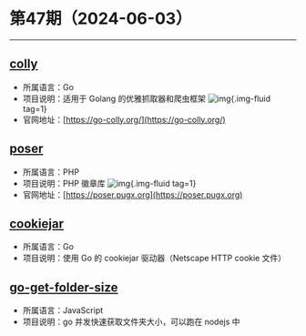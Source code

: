 # 第47期（2024-06-03）

---
## [colly](https://github.com/gocolly/colly)
- 所属语言：Go
- 项目说明：适用于 Golang 的优雅抓取器和爬虫框架
![img](https://mirror.ghproxy.com/https://raw.githubusercontent.com/xiaoxuan6/weekly/main/docs/static/images/2024-06-03/1717382862.png){.img-fluid tag=1}
- 官网地址：[https://go-colly.org/](https://go-colly.org/)

## [poser](https://github.com/badges/poser)
- 所属语言：PHP
- 项目说明：PHP 徽章库
![img](https://mirror.ghproxy.com/https://raw.githubusercontent.com/xiaoxuan6/weekly/main/docs/static/images/2024-06-03/1717391472.png){.img-fluid tag=1}
- 官网地址：[https://poser.pugx.org](https://poser.pugx.org)

## [cookiejar](https://github.com/telanflow/cookiejar)
- 所属语言：Go
- 项目说明：使用 Go 的 cookiejar 驱动器（Netscape HTTP cookie 文件）

## [go-get-folder-size](https://github.com/markthree/go-get-folder-size)
- 所属语言：JavaScript
- 项目说明：go 并发快速获取文件夹大小，可以跑在 nodejs 中
